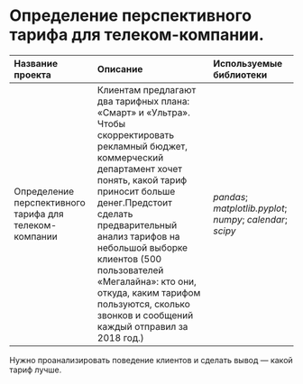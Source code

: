 # Определение перспективного тарифа для телеком-компании.

| Название проекта | Описание | Используемые библиотеки | 
| :---------------------- | :---------------------- | :---------------------- |
| Определение перспективного тарифа для телеком-компании | Клиентам предлагают два тарифных плана: «Смарт» и «Ультра». Чтобы скорректировать рекламный бюджет, коммерческий департамент хочет понять, какой тариф приносит больше денег.Предстоит сделать предварительный анализ тарифов на небольшой выборке клиентов (500 пользователей «Мегалайна»: кто они, откуда, каким тарифом пользуются, сколько звонков и сообщений каждый отправил за 2018 год.)| *pandas*; *matplotlib.pyplot*; *numpy*; *calendar*; *scipy* |

Нужно проанализировать поведение клиентов и сделать вывод — какой тариф лучше. 
